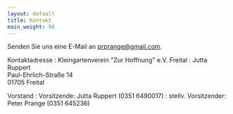 ```yaml
---
layout: default
title: Kontakt
main_weight: 98
---
```


Senden Sie uns eine E-Mail an [prprange@gmail.com](mailto:prprange@gmail.com).

Kontaktadresse
: Kleingartenverein "Zur Hoffnung" e.V. Freital
: Jutta Ruppert  
  Paul-Ehrlich-Straße 14  
  01705 Freital

Vorstand
: Vorsitzende: Jutta Ruppert (0351 6490017)
: stellv. Vorsitzender: Peter Prange (0351 645236)

